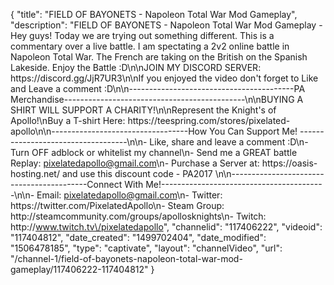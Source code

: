 {
    "title": "FIELD OF BAYONETS - Napoleon Total War Mod Gameplay",
    "description": "FIELD OF BAYONETS - Napoleon Total War Mod Gameplay - Hey guys! Today we are trying out something different. This is a commentary over a live battle.  I am spectating a 2v2 online battle in Napoleon Total War. The French are taking on the British on the Spanish Lakeside.  Enjoy the Battle :D\n\nJOIN MY DISCORD SERVER: https:\/\/discord.gg\/JjR7UR3\n\nIf you enjoyed the video don't forget to Like and Leave a comment :D\n\n-----------------------------------------PA Merchandise---------------------------------------------\n\nBUYING A SHIRT WILL SUPPORT A CHARITY!\n\nRepresent the Knight's of Apollo!\nBuy a T-shirt Here: https:\/\/teespring.com\/stores\/pixelated-apollo\n\n----------------------------------How You Can Support Me! -----------------------------------\n\n- Like, share and leave a comment :D\n- Turn OFF adblock or whitelist my channel\n- Send me a GREAT battle Replay: pixelatedapollo@gmail.com\n- Purchase a Server at: https:\/\/oasis-hosting.net\/ and use this discount code - PA2017 \n\n------------------------------------------Connect With Me!-----------------------------------------\n\n- Email: pixelatedapollo@gmail.com\n- Twitter: https:\/\/twitter.com\/PixelatedApollo\n- Steam Group:  http:\/\/steamcommunity.com\/groups\/apollosknights\n- Twitch: http:\/\/www.twitch.tv\/pixelatedapollo",
    "channelid": "117406222",
    "videoid": "117404812",
    "date_created": "1499702404",
    "date_modified": "1506478185",
    "type": "captivate",
    "layout": "channelVideo",
    "url": "\/channel-1\/field-of-bayonets-napoleon-total-war-mod-gameplay\/117406222-117404812"
}